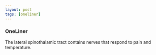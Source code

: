 ```yaml
---
layout: post
tags: [oneliner]
---
```



### OneLiner

The lateral spinothalamic tract contains nerves that respond to pain and temperature.
